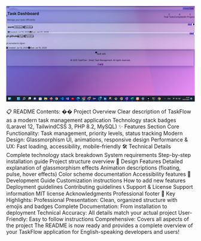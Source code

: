 <p align="center">
  <img src="todolist.png" alt="UI" width="600">
</p>
📋 README Contents:
�� Project Overview
Clear description of TaskFlow as a modern task management application
Technology stack badges (Laravel 12, TailwindCSS 3, PHP 8.2, MySQL)
✨ Features Section
Core Functionality: Task management, priority levels, status tracking
Modern Design: Glassmorphism UI, animations, responsive design
Performance & UX: Fast loading, accessibility, mobile-friendly
🛠️ Technical Details
Complete technology stack breakdown
System requirements
Step-by-step installation guide
Project structure overview
🎨 Design Features
Detailed explanation of glassmorphism effects
Animation descriptions (floating, pulse, hover effects)
Color scheme documentation
Accessibility features
🔧 Development Guide
Customization instructions
How to add new features
Deployment guidelines
Contributing guidelines
📞 Support & License
Support information
MIT license
Acknowledgments
Professional footer
🚀 Key Highlights:
Professional Presentation: Clean, organized structure with emojis and badges
Complete Documentation: From installation to deployment
Technical Accuracy: All details match your actual project
User-Friendly: Easy to follow instructions
Comprehensive: Covers all aspects of the project
The README is now ready and provides a complete overview of your TaskFlow application for English-speaking developers and users!

